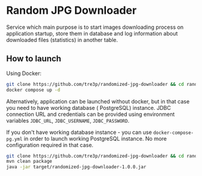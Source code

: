 # Random JPG Downloader

Service which main purpose is to start images downloading process on application startup, store them in database and log
information about downloaded files (statistics) in another table.

## How to launch

Using Docker:

```bash
git clone https://github.com/tre3p/randomized-jpg-downloader && cd randomized-jpg-downloader
docker compose up -d
```

Alternatively, application can be launched without docker, but in that case you need to have working database (
PostgreSQL) instance. JDBC connection URL and credentials can be provided using environment
variables `JDBC_URL`, `JDBC_USERNAME`, `JDBC_PASSWORD`.

If you don't have working database instance - you can use `docker-compose-pg.yml` in order to launch working PostgreSQL
instance. No more configuration required in that case.

```bash
git clone https://github.com/tre3p/randomized-jpg-downloader && cd randomized-jpg-downloader
mvn clean package
java -jar target/randomized-jpg-downloader-1.0.0.jar
```
